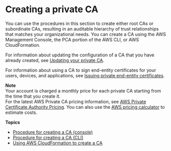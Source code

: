 # Creating a private CA<a name="create-CA"></a>

You can use the procedures in this section to create either root CAs or subordinate CAs, resulting in an auditable hierarchy of trust relationships that matches your organizational needs\. You can create a CA using the AWS Management Console, the PCA portion of the AWS CLI, or AWS CloudFormation\.

For information about updating the configuration of a CA that you have already created, see [Updating your private CA](PCAUpdateCA.md)\.

For information about using a CA to sign end\-entity certificates for your users, devices, and applications, see [Issuing private end\-entity certificates](PcaIssueCert.md)\.

**Note**  
Your account is charged a monthly price for each private CA starting from the time that you create it\.  
For the latest AWS Private CA pricing information, see [AWS Private Certificate Authority Pricing](https://aws.amazon.com/private-ca/pricing/)\. You can also use the [AWS pricing calculator](https://calculator.aws/#/createCalculator/certificateManager) to estimate costs\.   


**Topics**
+ [Procedure for creating a CA \(console\)](Create-CA-console.md)
+ [Procedure for creating a CA \(CLI\)](Create-CA-CLI.md)
+ [Using AWS CloudFormation to create a CA](Create-CA-CFN.md)